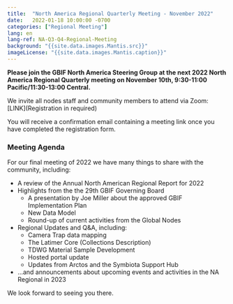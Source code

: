 ```yaml
---
title:  "North America Regional Quarterly Meeting - November 2022"
date:   2022-01-18 10:00:00 -0700
categories: ["Regional Meeting"]
lang: en
lang-ref: NA-Q3-Q4-Regional-Meeting
background: "{{site.data.images.Mantis.src}}"
imageLicense: "{{site.data.images.Mantis.caption}}"
---
```


**Please join the GBIF North America Steering Group at the next 2022 North America Regional Quarterly meeting on November 10th, 9:30-11:00 Pacific/11:30-13:00 Central.**

We invite all nodes staff and community members to attend via Zoom:
[LINK](Registration in required)

You will receive a confirmation email containing a meeting link once you have completed the registration form.

### Meeting Agenda

For our final meeting of 2022 we have many things to share with the community, including:
* A review of the Annual North American Regional Report for 2022
* Highlights from the the 29th GBIF Governing Board
   * A presentation by Joe Miller about the approved GBIF Implementation Plan
   * New Data Model
   * Round-up of current activities from the Global Nodes
* Regional Updates and Q&A, including:
   * Camera Trap data mapping
   * The Latimer Core (Collections Description)
   * TDWG Material Sample Development
   * Hosted portal update
   * Updates from Arctos and the Symbiota Support Hub
* …and announcements about upcoming events and activities in the NA Regional in 2023

We look forward to seeing you there.
